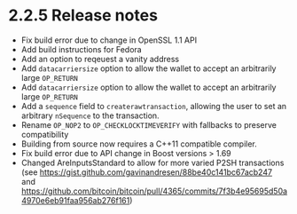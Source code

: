 2.2.5 Release notes
===================

- Fix build error due to change in OpenSSL 1.1 API
- Add build instructions for Fedora
- Add an option to reqeuest a vanity address
- Add `datacarriersize` option to allow the wallet to 
  accept an arbitrarily large `OP_RETURN`
- Add `datacarriersize` option to allow the wallet to accept an arbitrarily
  large `OP_RETURN`
- Add a `sequence` field to `createrawtransaction`, allowing the user to set
  an arbitrary `nSequence` to the transaction.
- Rename `OP_NOP2` to `OP_CHECKLOCKTIMEVERIFY` with fallbacks to preserve 
  compatibility
- Building from source now requires a C++11 compatible compiler.
- Fix build error due to API change in Boost versions > 1.69
- Changed AreInputsStandard to allow for more varied P2SH transactions
  (see https://gist.github.com/gavinandresen/88be40c141bc67acb247 and
   https://github.com/bitcoin/bitcoin/pull/4365/commits/7f3b4e95695d50a4970e6eb91faa956ab276f161)
